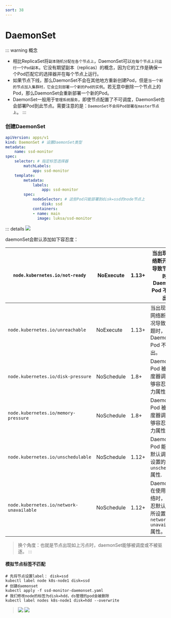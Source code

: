 ```yaml
---
sort: 38
---
```

# DaemonSet
::: warning 概念
- 相比ReplicaSet将`副本随机分配在各个节点上`，DaemonSet可以`在每个节点上只运行一个Pod副本`。它没有期望副本（replicas）的概念，因为它的工作是确保一个Pod匹配它的选择器并在每个节点上运行。
- 如果节点下线，那么DaemonSet不会在其他地方重新创建Pod，但是`当一个新的节点加入集群时，它会立刻部署一个新的Pod的实例`。若无意中删除一个节点上的Pod，那么DaemonSet会重新部署一个新的Pod。
- DaemonSet一般用于`管理系统服务`，即使节点配置了不可调度，DaemonSet也会部署Pod到此节点。需要注意的是：`DaemonSet不会将Pod部署在master节点上`。
:::

### 创建DaemonSet

```yaml
apiVersion: apps/v1
kind: DaemonSet # 设置DaemonSet类型
metadata:
	name: ssd-monitor
spec:
	selector: # 指定标签选择器
		matchLabels:
			app: ssd-monitor
	template:
		metadata:
			labels:
				app: ssd-monitor
		spec:
			nodeSelector: # 这些Pod只能部署到disk=ssd的node节点上
				disk: ssd
			containers:
			- name: main
			  image: luksa/ssd-monitor
```
::: details
![](https://nas.leejay.top/images/2025/01/21/fe463d9a-a241-4a4e-8429-c4fc2baa960e.png)

daemonSet会默认添加如下容忍度：

| `node.kubernetes.io/not-ready`           | NoExecute  | 1.13+ | 当出现类似网络断开的情况导致节点问题时，DaemonSet Pod 不会被逐出。 |
| ---------------------------------------- | ---------- | ----- | ------------------------------------------------------------ |
| `node.kubernetes.io/unreachable`         | NoExecute  | 1.13+ | 当出现类似于网络断开的情况导致节点问题时，DaemonSet Pod 不会被逐出。 |
| `node.kubernetes.io/disk-pressure`       | NoSchedule | 1.8+  | DaemonSet Pod 被默认调度器调度时能够容忍磁盘压力属性。       |
| `node.kubernetes.io/memory-pressure`     | NoSchedule | 1.8+  | DaemonSet Pod 被默认调度器调度时能够容忍内存压力属性。       |
| `node.kubernetes.io/unschedulable`       | NoSchedule | 1.12+ | DaemonSet Pod 能够容忍默认调度器所设置的 `unschedulable` 属性. |
| `node.kubernetes.io/network-unavailable` | NoSchedule | 1.12+ | DaemonSet 在使用宿主网络时，能够容忍默认调度器所设置的 `network-unavailable` 属性。 |

> 换个角度：也就是节点出现如上污点时，daemonSet能够被调度或不被驱逐。
:::


#### 模拟节点标签不匹配

```shell
# 先将节点设置label： disk=ssd
kubectl label node k8s-node1 disk=ssd
# 创建daemonset
kubectl apply -f ssd-monitor-daemonset.yaml
# 我们修改node的标签为disk=hdd，ds管理的pod会被删除
kubectl label nodes k8s-node1 disk=hdd --overwrite
```
> ![](https://nas.leejay.top/images/2025/01/21/1befb798-bd53-431c-b3ab-da5c47ccc506.png)
> ![](https://nas.leejay.top/images/2025/01/21/c6ae99cb-a36d-4df6-9a4f-b142460535a6.png)